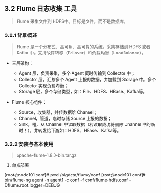 
## 3.2 Flume 日志收集 工具

> Flume 采集文件到 HDFS中。目标是文件，而不是数据库。

### 3.2.1 背景概述

> Flume 是一个分布式、高可用、高可靠的系统，采集存储到 HDFS 或者 Kafka 中。支持故障转移（Failover）和负载均衡（LoadBalance）。

- 三层架构：
    - Agent 层，负责采集，多个 Agent 同时传输到 Collector 中；
    - Collector 层，汇总多个 Agent 上报的数据，并加载到 Storage 中。多个 Collector 实现负载均衡；
    - Storage 层，多个存储类型，如：File、HDFS、HBase、Kafka等。

- Flume 核心组件：
    - Source，收集器，并传数据给 Channel；
    - Channel，管道，临时存储 Source 上报的数据；
    - Sink，槽，从 Channel 中读取数据（若读取成功将删除 Channel 中的临时！），并转发给下游如：HDFS、HBase、Kafka等。

### 3.2.2 安装与基本使用

>  apache-flume-1.8.0-bin.tar.gz

1. 单点部署

[root@node101 conf]# pwd
/bigdata/flume/conf
[root@node101 conf]# bin/flume-ng agent -n agent1 -c conf -f conf/flume-hdfs.conf -Dflume.root.logger=DEBUG
